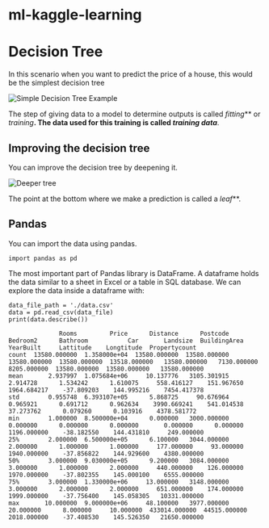# ml-kaggle-learning
 
# Decision Tree
In this scenario when you want to predict the price of a house, this would be the simplest decision tree

![Simple Decision Tree Example](https://i.imgur.com/7tsb5b1.png)

The step of giving data to a model to determine outputs is called _fitting_** or _training_**.
The data used for this training is called _training data_**.

## Improving the decision tree

You can improve the decision tree by deepening it.

![Deeper tree](https://i.imgur.com/R3ywQsR.png)

The point at the bottom where we make a prediction is called a _leaf_**.

## Pandas

You can import the data using pandas.
```
import pandas as pd
```

The most important part of Pandas library is DataFrame. A dataframe holds the data similar to a sheet in Excel or a table in SQL database.
We can explore the data inside a dataframe with:
```
data_file_path = './data.csv'
data = pd.read_csv(data_file)
print(data.describe())
```

```
              Rooms         Price      Distance      Postcode      Bedroom2      Bathroom           Car       Landsize  BuildingArea    YearBuilt     Lattitude    Longtitude  Propertycount
count  13580.000000  1.358000e+04  13580.000000  13580.000000  13580.000000  13580.000000  13518.000000   13580.000000   7130.000000  8205.000000  13580.000000  13580.000000   13580.000000
mean       2.937997  1.075684e+06     10.137776   3105.301915      2.914728      1.534242      1.610075     558.416127    151.967650  1964.684217    -37.809203    144.995216    7454.417378
std        0.955748  6.393107e+05      5.868725     90.676964      0.965921      0.691712      0.962634    3990.669241    541.014538    37.273762      0.079260      0.103916    4378.581772
min        1.000000  8.500000e+04      0.000000   3000.000000      0.000000      0.000000      0.000000       0.000000      0.000000  1196.000000    -38.182550    144.431810     249.000000
25%        2.000000  6.500000e+05      6.100000   3044.000000      2.000000      1.000000      1.000000     177.000000     93.000000  1940.000000    -37.856822    144.929600    4380.000000
50%        3.000000  9.030000e+05      9.200000   3084.000000      3.000000      1.000000      2.000000     440.000000    126.000000  1970.000000    -37.802355    145.000100    6555.000000
75%        3.000000  1.330000e+06     13.000000   3148.000000      3.000000      2.000000      2.000000     651.000000    174.000000  1999.000000    -37.756400    145.058305   10331.000000
max       10.000000  9.000000e+06     48.100000   3977.000000     20.000000      8.000000     10.000000  433014.000000  44515.000000  2018.000000    -37.408530    145.526350   21650.000000
```

